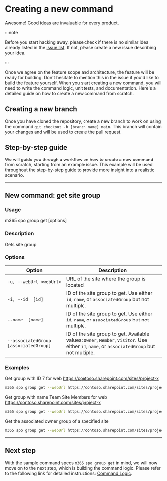 <!-- DISCLAIMER: All secrets, passwords, and sensitive values in this document are examples only and not real credentials. -->
# Creating a new command

Awesome! Good ideas are invaluable for every product.

:::note

Before you start hacking away, please check if there is no similar idea already listed in the [issue list](https://github.com/pnp/cli-microsoft365/issues). If not, please create a new issue describing your idea.

:::

Once we agree on the feature scope and architecture, the feature will be ready for building. Don't hesitate to mention this in the issue if you'd like to build the feature yourself. When you start creating a new command, you will need to write the command logic, unit tests, and documentation. Here's a detailed guide on how to create a new command from scratch.

## Creating a new branch

Once you have cloned the repository, create a new branch to work on using the command `git checkout -b [branch name] main`. This branch will contain your changes and will be used to create the pull request.

## Step-by-step guide

We will guide you through a workflow on how to create a new command from scratch, starting from an example issue. This example will be used throughout the step-by-step guide to provide more insight into a realistic scenario.

---

## New command: get site group

### Usage

m365 spo group get [options]

### Description

Gets site group

### Options

Option | Description
-- | --
`-u, --webUrl <webUrl>` | URL of the site where the group is located.
`-i, --id  [id]` | ID of the site group to get. Use either `id`, `name`, or `associatedGroup` but not multiple.
`--name  [name]` | ID of the site group to get. Use either `id`, `name`, or `associatedGroup` but not multiple.
`--associatedGroup [associatedGroup]` | ID of the site group to get. Available values: `Owner`, `Member`, `Visitor`. Use either `id`, `name`, or `associatedGroup` but not multiple.

### Examples

Get group with ID 7 for web https://contoso.sharepoint.com/sites/project-x

```sh
m365 spo group get --webUrl https://contoso.sharepoint.com/sites/project-x --id 7
```

Get group with name Team Site Members for web https://contoso.sharepoint.com/sites/project-x

```sh
m365 spo group get --webUrl https://contoso.sharepoint.com/sites/project-x --name "Team Site Members"
```

Get the associated owner group of a specified site

```sh
m365 spo group get --webUrl https://contoso.sharepoint.com/sites/project-x --associatedGroup Owner
```

---

## Next step

With the sample command specs `m365 spo group get` in mind, we will now move on to the next step, which is building the command logic. Please refer to the following link for detailed instructions: [Command Logic](./build-command-logic.mdx).
